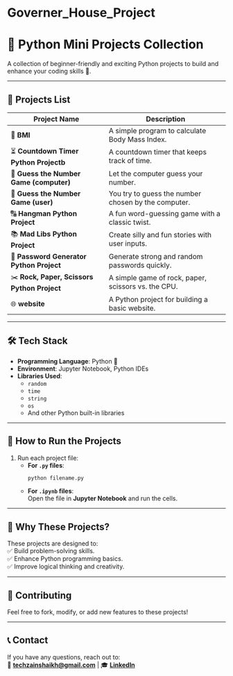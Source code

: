 # Governer_House_Project
# 🐍 **Python Mini Projects Collection**  
A collection of beginner-friendly and exciting Python projects to build and enhance your coding skills 🚀.  

---

## 🌟 **Projects List**  

| **Project Name**                                           | **Description**                                      |
|------------------------------------------------------------|-----------------------------------------------------|
| 📝 **BMI**                                              | A simple program to calculate Body Mass Index.      |
| ⏳ **Countdown Timer Python Projectb**                 | A countdown timer that keeps track of time.         |
| 🎲 **Guess the Number Game (computer)**              | Let the computer guess your number.                 |
| 🎲 **Guess the Number Game (user)**                  | You try to guess the number chosen by the computer. |
| 🔠 **Hangman Python Project**                        | A fun word-guessing game with a classic twist.      |
| 📚 **Mad Libs Python Project**                       | Create silly and fun stories with user inputs.      |
| 🔑 **Password Generator Python Project**             | Generate strong and random passwords quickly.       |
| ✂️ **Rock, Paper, Scissors Python Project**          | A simple game of rock, paper, scissors vs. the CPU. |
| 🌐 **website**                                          | A Python project for building a basic website.      |

---

## 🛠️ **Tech Stack**  

- **Programming Language**: Python 🐍  
- **Environment**: Jupyter Notebook, Python IDEs  
- **Libraries Used**:  
   - `random`  
   - `time`  
   - `string`  
   - `os`  
   - And other Python built-in libraries  

---

## 🚀 **How to Run the Projects**  

1. Run each project file:  
   - **For `.py` files**:  
     ```bash
     python filename.py
     ```  
   - **For `.ipynb` files**:  
     Open the file in **Jupyter Notebook** and run the cells.

---

## 🎯 **Why These Projects?**  

These projects are designed to:  
✅ Build problem-solving skills.  
✅ Enhance Python programming basics.  
✅ Improve logical thinking and creativity.  

---

## 🤝 **Contributing**  

Feel free to fork, modify, or add new features to these projects!  

---

## 📞 **Contact**  

If you have any questions, reach out to:  
📧 **techzainshaikh@gmail.com** | 🎓 [**LinkedIn**](https://www.linkedin.com/in/zainshaikh9/)  
